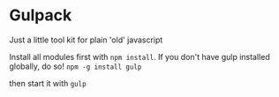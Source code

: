 # Gulpack

Just a little tool kit for plain 'old' javascript

Install all modules first with `npm install`. If you don't have
gulp installed globally, do so! `npm -g install gulp`

then start it with `gulp`